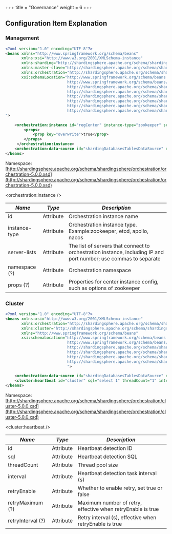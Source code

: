 +++
title = "Governance"
weight = 6
+++

## Configuration Item Explanation

### Management

```xml
<?xml version="1.0" encoding="UTF-8"?>
<beans xmlns="http://www.springframework.org/schema/beans"
       xmlns:xsi="http://www.w3.org/2001/XMLSchema-instance" 
       xmlns:sharding="http://shardingsphere.apache.org/schema/shardingsphere/orchestration/sharding"
       xmlns:master-slave="http://shardingsphere.apache.org/schema/shardingsphere/orchestration/masterslave"
       xmlns:orchestration="http://shardingsphere.apache.org/schema/shardingsphere/orchestration"
       xsi:schemaLocation="http://www.springframework.org/schema/beans
                           http://www.springframework.org/schema/beans/spring-beans.xsd
                           http://shardingsphere.apache.org/schema/shardingsphere/datasource
                           http://shardingsphere.apache.org/schema/shardingsphere/datasource/datasource.xsd
                           http://shardingsphere.apache.org/schema/shardingsphere/sharding
                           http://shardingsphere.apache.org/schema/shardingsphere/sharding/sharding.xsd
                           http://shardingsphere.apache.org/schema/shardingsphere/orchestration
                           http://shardingsphere.apache.org/schema/shardingsphere/orchestration/orchestration.xsd
">
    
    <orchestration:instance id="regCenter" instance-type="zookeeper" server-lists="localhost:2181" namespace="orchestration-spring-namespace-demo">
        <props>
            <prop key="overwrite">true</prop>
        </props>
     </orchestration:instance>
    <orchestration:data-source id="shardingDatabasesTablesDataSource" data-source-ref="realShardingDatabasesTablesDataSource" instance-ref="regCenter" />
</beans>
```
Namespace: [http://shardingsphere.apache.org/schema/shardingsphere/orchestration/orchestration-5.0.0.xsd](http://shardingsphere.apache.org/schema/shardingsphere/orchestration/orchestration-5.0.0.xsd)

<orchestration:instance />

| *Name*        | *Type*     | *Description*                                                                                                    |
| ------------- | ---------- | ---------------------------------------------------------------------------------------------------------------- |
| id            | Attribute  | Orchestration instance name                                                                                      |
| instance-type | Attribute  | Orchestration instance type. Example:zookeeper, etcd, apollo, nacos                                              |
| server-lists  | Attribute  | The list of servers that connect to orchestration instance, including IP and port number; use commas to separate |
| namespace (?) | Attribute  | Orchestration namespace                                                                                          |
| props (?)     | Attribute  | Properties for center instance config, such as options of zookeeper                                              |
### Cluster

```xml
<?xml version="1.0" encoding="UTF-8"?>
<beans xmlns:xsi="http://www.w3.org/2001/XMLSchema-instance"
       xmlns:orchestration="http://shardingsphere.apache.org/schema/shardingsphere/orchestration"
       xmlns:cluster="http://shardingsphere.apache.org/schema/shardingsphere/cluster"
       xmlns="http://www.springframework.org/schema/beans"
       xsi:schemaLocation="http://www.springframework.org/schema/beans
                           http://www.springframework.org/schema/beans/spring-beans.xsd
                           http://shardingsphere.apache.org/schema/shardingsphere/orchestration
                           http://shardingsphere.apache.org/schema/shardingsphere/orchestration/orchestration.xsd
                           http://shardingsphere.apache.org/schema/shardingsphere/cluster
                           http://shardingsphere.apache.org/schema/shardingsphere/cluster/cluster.xsd
                           ">
 
    <orchestration:data-source id="shardingDatabasesTablesDataSource" data-source-ref="realShardingDatabasesTablesDataSource" instance-ref="regCenter" cluster-ref="cluster" />
    <cluster:heartbeat id="cluster" sql="select 1" threadCount="1" interval="60" retryEnable="false" retryMaximum="3" retryInterval="3"/>
</beans>
```
Namespace: [http://shardingsphere.apache.org/schema/shardingsphere/orchestration/cluster-5.0.0.xsd](http://shardingsphere.apache.org/schema/shardingsphere/orchestration/cluster-5.0.0.xsd)

<cluster:heartbeat />

| *Name*            | *Type*    | *Description*                                               |
| ----------------- | --------- | ----------------------------------------------------------- |
| id                | Attribute | Heartbeat detection ID                                      |
| sql               | Attribute | Heartbeat detection SQL                                     |
| threadCount       | Attribute | Thread pool size                                            |
| interval          | Attribute | Heartbeat detection task interval (s)                       |
| retryEnable       | Attribute | Whether to enable retry, set true or false                  |
| retryMaximum (?)  | Attribute | Maximum number of retry, effective when retryEnable is true |
| retryInterval (?) | Attribute | Retry interval (s), effective when retryEnable is true      |
